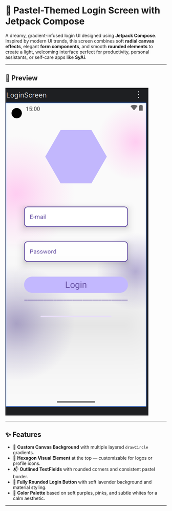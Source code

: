 # 🌸 Pastel-Themed Login Screen with Jetpack Compose

A dreamy, gradient-infused login UI designed using **Jetpack Compose**.  
Inspired by modern UI trends, this screen combines soft **radial canvas effects**, elegant **form components**, and smooth **rounded elements** to create a light, welcoming interface perfect for productivity, personal assistants, or self-care apps like **SyAi**.

---

## 📸 Preview

![Login Screen Preview](Login.png)

---

## ✨ Features

- 🎨 **Custom Canvas Background** with multiple layered `drawCircle` gradients.
- 🔷 **Hexagon Visual Element** at the top — customizable for logos or profile icons.
- 📬 **Outlined TextFields** with rounded corners and consistent pastel border.
- 🔘 **Fully Rounded Login Button** with soft lavender background and material styling.
- 💜 **Color Palette** based on soft purples, pinks, and subtle whites for a calm aesthetic.

---